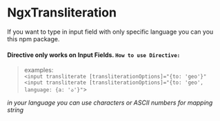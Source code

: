 # NgxTransliteration

If you want to type in input field with only specific language you can you this npm package.

#### Directive only works on Input Fields. `How to use Directive:`
> examples: 
> <br>`<input transliterate [transliterationOptions]="{to: 'geo'}"`
> <br>`<input transliterate [transliterationOptions]="{to: 'geo', language: {a: 'ა'}"`>

_in your language you can use characters or ASCII numbers for mapping string_
